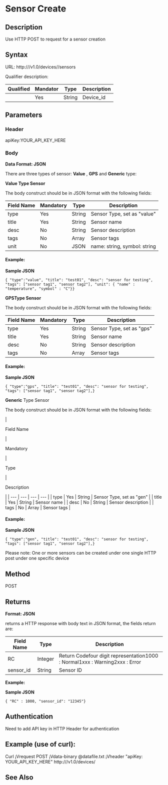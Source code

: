 # Sensor Create

## Description

Use HTTP POST to request for a sensor creation

## Syntax

URL: http:///v1.0/devices//sensors

Qualifier description:

| Qualified | Mandator | Type| Description |
| --- | --- | --- | --- |
|  | Yes | String | Device\_id |

## Parameters

### Header

apiKey:YOUR\_API\_KEY\_HERE

### Body

**Data Format: JSON**

There are three types of sensor: **Value** , **GPS** and **Generic** type:

**Value Type Sensor**

The body construct should be in JSON format with the following fields:

|Field Name|Mandatory|Type|Description|
| --- | --- | --- | --- |
| type | Yes | String | Sensor Type, set as "value" |
| title | Yes | String | Sensor name |
| desc | No | String | Sensor description |
| tags | No | Array | Sensor tags |
| unit | No | JSON | name: string, symbol: string |

#### Example:

**Sample JSON**

```
{ "type":"value", "title": "test01", "desc": "sensor for testing", "tags": ["sensor tag1", "sensor tag2"], "unit": { "name" : "temperature", "symbol" : "C"}}
```

**GPSType Sensor**

The body construct should be in JSON format with the following fields:

|Field Name |Mandatory |Type |Description |
| --- | --- | --- | --- |
| type | Yes | String | Sensor Type, set as "gps" |
| title | Yes | String | Sensor name |
| desc | No | String | Sensor description |
| tags | No | Array | Sensor tags |

#### Example:

**Sample JSON**

```
{ "type":"gps", "title": "test01", "desc": "sensor for testing", "tags": ["sensor tag1", "sensor tag2"],}
```

**Generic** Type Sensor

The body construct should be in JSON format with the following fields:

|

Field Name

 |

Mandatory

 |

Type

 |

Description

 |
| --- | --- | --- | --- |
| type | Yes | String | Sensor Type, set as "gen" |
| title | Yes | String | Sensor name |
| desc | No | String | Sensor description |
| tags | No | Array | Sensor tags |

#### Example:

**Sample JSON**

```
{ "type":"gen", "title": "test01", "desc": "sensor for testing", "tags": ["sensor tag1", "sensor tag2"],}
```

Please note: One or more sensors can be created under one single HTTP post under one specific device

## Method

POST

## Returns

**Format: JSON**

returns a HTTP response with body text in JSON format, the fields return are:

|Field Name |Type |Description |
| --- | --- | --- |
| RC | Integer | Return Codefour digit representation1000 : Normal1xxx : Warning2xxx : Error |
| sensor\_id | String | Sensor ID |

**Example:**

**Sample JSON**

```
{ "RC" : 1000, "sensor_id": "12345"}
```

## Authentication

Need to add API key in HTTP Header for authentication

## Example (use of curl):

Curl ¡Vrequest POST ¡Vdata-binary @datafile.txt ¡Vheader "apiKey: YOUR\_API\_KEY\_HERE" http:///v1.0/devices/

## See Also


